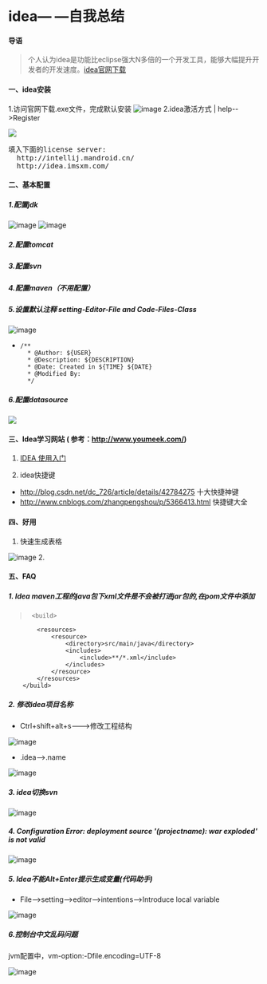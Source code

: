 # idea— —自我总结
#### 导语  
> 个人认为idea是功能比eclipse强大N多倍的一个开发工具，能够大幅提升开发者的开发速度。[idea官网下载](https://www.jetbrains.com/idea//)
#### 一、idea安装
1.访问官网下载.exe文件，完成默认安装
![image](https://github.com/chenjxJava/photos/blob/master/idea/20171121144825.png?raw=true)
2.idea激活方式 | help-->Register 

![](https://github.com/chenjxJava/photos/blob/master/idea/20171121152329.png?raw=true)
<pre>
填入下面的license server:
  http://intellij.mandroid.cn/
  http://idea.imsxm.com/
</pre>

#### 二、基本配置
##### 1.配置jdk

![image](https://github.com/chenjxJava/photos/blob/master/idea/idea_jdk1.png?raw=true)
![image](https://github.com/chenjxJava/photos/blob/master/idea/idea_jdk2.png?raw=true)
##### 2.配置tomcat
##### 3.配置svn
##### 4.配置maven（不用配置）
##### 5.设置默认注释 setting-Editor-File and Code-Files-Class
![image](https://github.com/chenjxJava/photos/blob/master/idea/idea_comment.png?raw=true)
-     /** 
    	* @Author: ${USER}
    	* @Description: ${DESCRIPTION}
    	* @Date: Created in ${TIME} ${DATE}
    	* @Modified By:
    	*/

##### 6.配置datasource
![](https://github.com/chenjxJava/photos/blob/master/idea/datasource.png?raw=true)

#### 三、Idea学习网站 ( 参考：http://www.youmeek.com/)
1. [IDEA 使用入门](http://blog.csdn.net/fatshaw/article/details/52126962)

2. idea快捷键
* http://blog.csdn.net/dc_726/article/details/42784275 十大快捷神键
* http://www.cnblogs.com/zhangpengshou/p/5366413.html 快捷键大全


#### 四、好用
1. 快速生成表格

![image](https://github.com/chenjxJava/photos/blob/master/idea//idea%E5%BF%AB%E9%80%9F%E7%94%9F%E6%88%90%E8%A1%A8%E6%A0%BC.gif?raw=true)
2. 

#### 五、FAQ
##### 1. Idea maven工程的java包下xml文件是不会被打进jar包的,在pom文件中添加
>      <build>
    		<resources>
    			<resource>
    		    	<directory>src/main/java</directory>
    				<includes>
    					<include>**/*.xml</include>
    				</includes>
    			</resource>
    		</resources>
    	</build>

##### 2. 修改idea项目名称

- Ctrl+shift+alt+s--->修改工程结构

![image](https://github.com/chenjxJava/photos/blob/master/idea/idea_pro_modu_name.png?raw=true)
-  .idea-->.name
 
![image](https://github.com/chenjxJava/photos/blob/master/idea/idea_project_name.png?raw=true)
 
##### 3. idea切换svn

![image](https://github.com/chenjxJava/photos/blob/master/idea/idea_svn_change.png?raw=true)
 
##### 4. Configuration Error: deployment source '(projectname): war exploded' is not valid

![image](https://github.com/chenjxJava/photos/blob/master/idea/idea_make_artifact.png?raw=true)
 
##### 5. Idea不能Alt+Enter提示生成变量(代码助手)
- File-->setting-->editor-->intentions-->Introduce local variable

![image](https://github.com/chenjxJava/photos/blob/master/idea/idea_code_intentions.png?raw=true)

##### 6.控制台中文乱码问题
jvm配置中，vm-option:-Dfile.encoding=UTF-8

![image](https://github.com/chenjxJava/photos/blob/master/idea/%E6%8E%A7%E5%88%B6%E5%8F%B0%E4%B8%AD%E6%96%87%E4%B9%B1%E7%A0%81%E9%97%AE%E9%A2%98.png?raw=true)



















